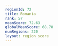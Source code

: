 ```yaml
---
regionId: 72
title: Romania
rank: 57
meanScore: 72.63
globalMeanScore: 68.78
numRegions: 220
layout: region_score
---
```

